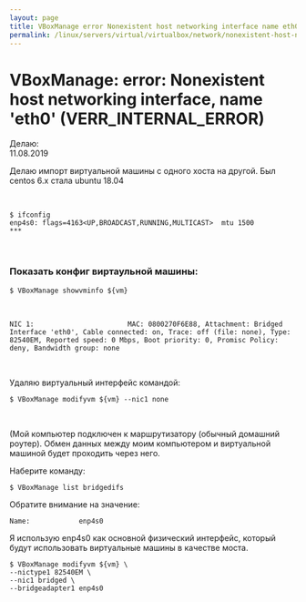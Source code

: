 ```yaml
---
layout: page
title: VBoxManage error Nonexistent host networking interface name eth0 (VERR_INTERNAL_ERROR)
permalink: /linux/servers/virtual/virtualbox/network/nonexistent-host-networking-interface/
---
```


# VBoxManage: error: Nonexistent host networking interface, name 'eth0' (VERR_INTERNAL_ERROR)


Делаю:  
11.08.2019


Делаю импорт виртуальной машины с одного хоста на другой. Был centos 6.x стала ubuntu 18.04

<br/>

    $ ifconfig
    enp4s0: flags=4163<UP,BROADCAST,RUNNING,MULTICAST>  mtu 1500
    ***

<br/>

### Показать конфиг виртаульной машины:

    $ VBoxManage showvminfo ${vm}

<br/>

    NIC 1:                       MAC: 0800270F6E88, Attachment: Bridged Interface 'eth0', Cable connected: on, Trace: off (file: none), Type: 82540EM, Reported speed: 0 Mbps, Boot priority: 0, Promisc Policy: deny, Bandwidth group: none

<br/>

Удаляю виртуальный интерфейс командой:

    $ VBoxManage modifyvm ${vm} --nic1 none

<br/>

(Мой компьютер подключен к маршрутизатору (обычный домашний роутер). Обмен данных между моим компьютером и виртуальной машиной будет проходить через него. 

Наберите команду:

    $ VBoxManage list bridgedifs

Обратите внимание на значение:

    Name:            enp4s0


Я использую enp4s0 как основной физический интерфейс, который будут использовать виртуальные машины в качестве моста.


    $ VBoxManage modifyvm ${vm} \
    --nictype1 82540EM \
    --nic1 bridged \
    --bridgeadapter1 enp4s0